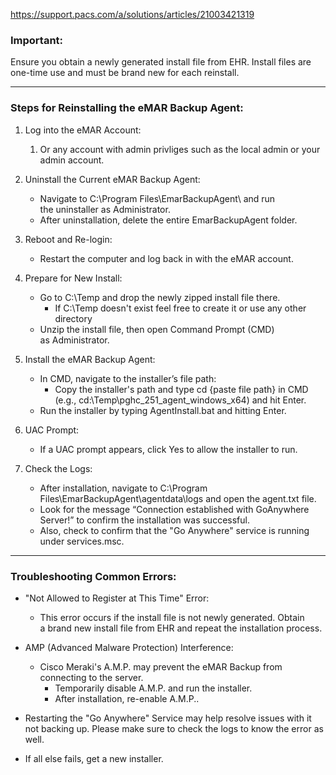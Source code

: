 https://support.pacs.com/a/solutions/articles/21003421319

### **Important:**  
Ensure you obtain a newly generated install file from EHR. Install files are one-time use and must be brand new for each reinstall.

---

### Steps for Reinstalling the eMAR Backup Agent:

1. Log into the eMAR Account:
    
    1. Or any account with admin privliges such as the local admin or your admin account.
        
2. Uninstall the Current eMAR Backup Agent:
    
    - Navigate to C:\Program Files\EmarBackupAgent\ and run the uninstaller as Administrator.
    - After uninstallation, delete the entire EmarBackupAgent folder.
3. Reboot and Re-login:
    
    - Restart the computer and log back in with the eMAR account.
4. Prepare for New Install:
    
    - Go to C:\Temp and drop the newly zipped install file there.
        - If C:\Temp doesn't exist feel free to create it or use any other directory
    - Unzip the install file, then open Command Prompt (CMD) as Administrator.
5. Install the eMAR Backup Agent:
    
    - In CMD, navigate to the installer’s file path:
        - Copy the installer's path and type cd {paste file path} in CMD (e.g., cd:\Temp\pghc_251_agent_windows_x64) and hit Enter.
    - Run the installer by typing AgentInstall.bat and hitting Enter.
6. UAC Prompt:
    
    - If a UAC prompt appears, click Yes to allow the installer to run.
7. Check the Logs:
    
    - After installation, navigate to C:\Program Files\EmarBackupAgent\agentdata\logs and open the agent.txt file.
    - Look for the message “Connection established with GoAnywhere Server!” to confirm the installation was successful.
    - Also, check to confirm that the "Go Anywhere" service is running under services.msc.

---

### Troubleshooting Common Errors:

- "Not Allowed to Register at This Time" Error:
    
    - This error occurs if the install file is not newly generated. Obtain a brand new install file from EHR and repeat the installation process.
- AMP (Advanced Malware Protection) Interference:
    
    - Cisco Meraki's A.M.P. may prevent the eMAR Backup from connecting to the server.
        - Temporarily disable A.M.P. and run the installer.
        - After installation, re-enable A.M.P..
- Restarting the "Go Anywhere" Service may help resolve issues with it not backing up. Please make sure to check the logs to know the error as well.
- If all else fails, get a new installer.